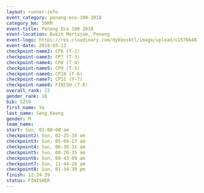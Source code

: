 ```yaml
--- 
layout: runner-info 
event_category: penang-eco-100-2018 
category_km: 50KM 
event-title: Penang Eco 100 2018 
event-location: Bukit Mertajam, Penang 
event-logo: https://res.cloudinary.com/dykbosktl/image/upload/v1576648106/Logo/Logo_lovxhg.jpg 
event-date: 2018-05-12 
checkpoint-name2: CP6 (T-2) 
checkpoint-name3: CP7 (T-3) 
checkpoint-name4: CP8 (T-4) 
checkpoint-name5: CP9 (T-5) 
checkpoint-name6: CP10 (T-6) 
checkpoint-name7: CP11 (T-7) 
checkpoint-name8: FINISH (T-8) 
overall_rank: 23
gender_rank: 16
bib: 5259
first_name: Ye
last_name: Seng Keong
gender: M
team_name: 
start: Sun, 01-00-00 am
checkpoint2: Sun, 02-25-34 am
checkpoint3: Sun, 05-04-17 am
checkpoint4: Sun, 06-30-31 am
checkpoint5: Sun, 08-20-35 am
checkpoint6: Sun, 09-43-09 am
checkpoint7: Sun, 11-44-26 am
checkpoint8: Sun, 01-34-39 pm
finish: 12-34-39
status: FINISHER
--- 
```

